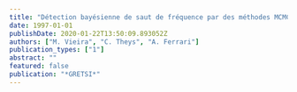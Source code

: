 ```yaml
---
title: "Détection bayésienne de saut de fréquence par des méthodes MCMC"
date: 1997-01-01
publishDate: 2020-01-22T13:50:09.893052Z
authors: ["M. Vieira", "C. Theys", "A. Ferrari"]
publication_types: ["1"]
abstract: ""
featured: false
publication: "*GRETSI*"
---
```


